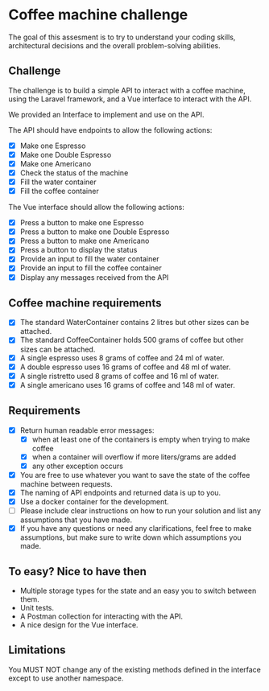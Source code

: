 # Coffee machine challenge

The goal of this assesment is to try to understand your coding skills, architectural decisions and the overall problem-solving abilities.

## Challenge

The challenge is to build a simple API to interact with a coffee machine, using the Laravel framework, and a Vue interface to interact with the API.

We provided an Interface to implement and use on the API.

The API should have endpoints to allow the following actions:

- [x] Make one Espresso
- [x] Make one Double Espresso
- [x] Make one Americano
- [x] Check the status of the machine
- [x] Fill the water container
- [x] Fill the coffee container

The Vue interface should allow the following actions:

- [x] Press a button to make one Espresso
- [x] Press a button to make one Double Espresso
- [x] Press a button to make one Americano
- [x] Press a button to display the status
- [x] Provide an input to fill the water container
- [x] Provide an input to fill the coffee container
- [x] Display any messages received from the API

## Coffee machine requirements

- [x] The standard WaterContainer contains 2 litres but other sizes can be attached.
- [x] The standard CoffeeContainer holds 500 grams of coffee but other sizes can be attached.
- [x] A single espresso uses 8 grams of coffee and 24 ml of water.
- [x] A double espresso uses 16 grams of coffee and 48 ml of water.
- [x] A single ristretto used 8 grams of coffee and 16 ml of water.
- [x] A single americano uses 16 grams of coffee and 148 ml of water.

## Requirements

- [x] Return human readable error messages:
  - [x] when at least one of the containers is empty when trying to make coffee
  - [x] when a container will overflow if more liters/grams are added
  - [x] any other exception occurs
- [x] You are free to use whatever you want to save the state of the coffee machine between requests.
- [x] The naming of API endpoints and returned data is up to you.
- [x] Use a docker container for the development.
- [ ] Please include clear instructions on how to run your solution and list any assumptions that you have made.
- [x] If you have any questions or need any clarifications, feel free to make assumptions, but make sure to write down which assumptions you made.

## To easy? Nice to have then

- Multiple storage types for the state and an easy you to switch between them.
- Unit tests.
- A Postman collection for interacting with the API.
- A nice design for the Vue interface.

## Limitations

You MUST NOT change any of the existing methods defined in the interface except to use another namespace.
